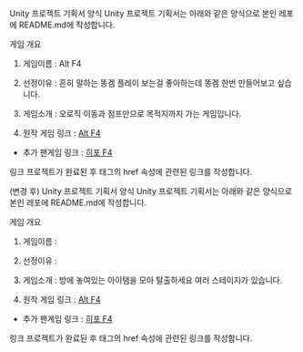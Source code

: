 Unity 프로젝트 기획서 양식
Unity 프로젝트 기획서는 아래와 같은 양식으로 본인 레포에 README.md에 작성합니다.

게임 개요
1. 게임이름 : Alt F4

2. 선정이유 : 흔히 말하는 똥겜 플레이 보는걸 좋아하는데 똥겜 한번 만들어보고 싶습니다.

3. 게임소개 : 오로직 이동과 점프만으로 목적지까지 가는 게임입니다.

4. 원작 게임 링크 : [Alt F4](https://www.youtube.com/watch?v=RXHN0kJAUDg)

  - 추가 팬게임 링크 : [히포 F4](https://www.youtube.com/watch?v=32nrJOkFYis)

링크
프로젝트가 완료된 후 <a> 태그의 href 속성에 관련된 링크를 작성합니다.


(변경 후)
Unity 프로젝트 기획서 양식
Unity 프로젝트 기획서는 아래와 같은 양식으로 본인 레포에 README.md에 작성합니다.

게임 개요
1. 게임이름 : 

2. 선정이유 : 

3. 게임소개 : 방에 놓여있는 아이탬을 모아 탈출하세요 여러 스테이지가 있습니다.

4. 원작 게임 링크 : [Alt F4](https://www.youtube.com/watch?v=RXHN0kJAUDg)

  - 추가 팬게임 링크 : [히포 F4](https://www.youtube.com/watch?v=32nrJOkFYis)

링크
프로젝트가 완료된 후 <a> 태그의 href 속성에 관련된 링크를 작성합니다.
